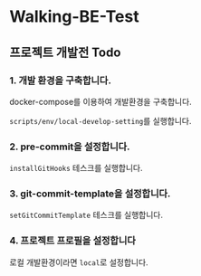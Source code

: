 # Walking-BE-Test

## 프로젝트 개발전 Todo


### 1. 개발 환경을 구축합니다.

docker-compose를 이용하여 개발환경을 구축합니다.

`scripts/env/local-develop-setting`를 실행합니다.

### 2. pre-commit을 설정합니다.

`installGitHooks` 테스크를 실행합니다.

### 3. git-commit-template을 설정합니다.

`setGitCommitTemplate` 테스크를 실행합니다.

### 4. 프로젝트 프로필을 설정합니다

로컬 개발환경이라면 `local`로 설정합니다.
